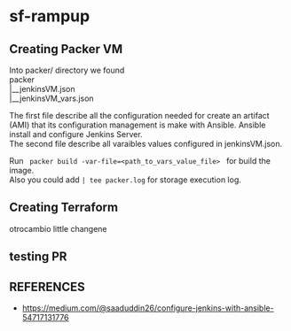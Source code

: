# sf-rampup


## Creating Packer VM

Into packer/ directory we found  
packer  
|__jenkinsVM.json  
|__jenkinsVM_vars.json  
  
The first file describe all the configuration needed for create an artifact (AMI) that its configuration management is make with Ansible.  Ansible install and configure Jenkins Server.  
The second file describe all varaibles values configured in jenkinsVM.json.  
  
Run  ```  packer build -var-file=<path_to_vars_value_file>  ``` for build the image.  
Also you could add ``` | tee packer.log ``` for storage execution log.

## Creating Terraform
otrocambio little changene
## testing PR
## REFERENCES
- https://medium.com/@saaduddin26/configure-jenkins-with-ansible-54717131776
